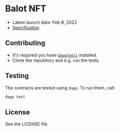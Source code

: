 # Balot NFT

- Latest launch date: Feb 8, 2022
- [Specification](https://docs.google.com/document/d/1xcrt-IvdNDHR1ILPCJ9V8yAFNO_hw3mbKMqC432h_VY/edit#heading=h.6gku1k5aweci)

## Contributing

- It's required you have [`dapptools`](https://github.com/dapphub/dapptools)
  installed.
- Clone the repository and e.g. run the tests.

## Testing

The contracts are tested using `dapp`. To run them, call:

```bash
dapp test
```

## License

See the LICENSE file.
